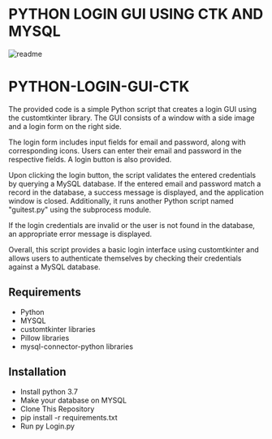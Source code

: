 # PYTHON LOGIN GUI USING CTK AND MYSQL
![readme](https://github.com/OJJJN/PYTHON-LOGIN-GUI-CTK/assets/99503707/9c9b071d-b1de-45a1-87ac-a3f23478299c)

# PYTHON-LOGIN-GUI-CTK
The provided code is a simple Python script that creates a login GUI using the customtkinter library. The GUI consists of a window with a side image and a login form on the right side.

The login form includes input fields for email and password, along with corresponding icons. Users can enter their email and password in the respective fields. A login button is also provided.

Upon clicking the login button, the script validates the entered credentials by querying a MySQL database. If the entered email and password match a record in the database, a success message is displayed, and the application window is closed. Additionally, it runs another Python script named "guitest.py" using the subprocess module.

If the login credentials are invalid or the user is not found in the database, an appropriate error message is displayed.

Overall, this script provides a basic login interface using customtkinter and allows users to authenticate themselves by checking their credentials against a MySQL database.

## Requirements
- Python
- MYSQL
- customtkinter libraries
- Pillow libraries
- mysql-connector-python libraries

## Installation
- Install python 3.7
- Make your database on MYSQL
- Clone This Repository
- pip install -r requirements.txt
- Run py Login.py

